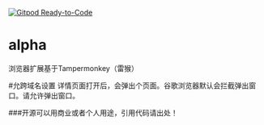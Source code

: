 [![Gitpod Ready-to-Code](https://img.shields.io/badge/Gitpod-Ready--to--Code-blue?logo=gitpod)](https://gitpod.io/#https://github.com/selang/alpha) 

# alpha
浏览器扩展基于Tampermonkey（雷猴）

#允跨域名设置
详情页面打开后，会弹出个页面。谷歌浏览器默认会拦截弹出窗口。请允许弹出窗口。

###开源可以用商业或者个人用途，引用代码请出处！
